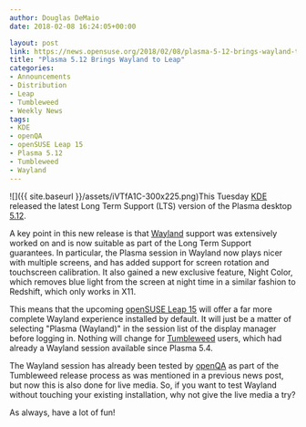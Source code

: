 ```yaml
---
author: Douglas DeMaio
date: 2018-02-08 16:24:05+00:00

layout: post
link: https://news.opensuse.org/2018/02/08/plasma-5-12-brings-wayland-to-leap/
title: "Plasma 5.12 Brings Wayland to Leap"
categories:
- Announcements
- Distribution
- Leap
- Tumbleweed
- Weekly News
tags:
- KDE
- openQA
- openSUSE Leap 15
- Plasma 5.12
- Tumbleweed
- Wayland
---
```

![]({{ site.baseurl }}/assets/iVTfA1C-300x225.png)This Tuesday [KDE](https://www.kde.org) released the latest Long Term Support (LTS) version of the Plasma desktop [5.12](https://www.kde.org/announcements/plasma-5.12.0.php).

A key point in this new release is that [Wayland](https://wayland.freedesktop.org/) support was extensively worked on and is now suitable as part of the Long Term Support guarantees. In particular, the Plasma session in Wayland now plays nicer with multiple screens, and has added support for screen rotation and touchscreen calibration. It also gained a new exclusive feature, Night Color, which removes blue light from the screen at night time in a similar fashion to Redshift, which only works in X11.

This means that the upcoming [openSUSE Leap 15](https://news.opensuse.org/2018/01/31/opensuse-leap-15-reaches-beta-phase-snapshots/) will offer a far more complete Wayland experience installed by default. It will just be a matter of selecting "Plasma (Wayland)" in the session list of the display manager before logging in. Nothing will change for [Tumbleweed](https://en.opensuse.org/Portal:Tumbleweed) users, which had already a Wayland session available since Plasma 5.4.

The Wayland session has already been tested by [openQA](https://openqa.opensuse.org/) as part of the Tumbleweed release process as was mentioned in a previous news post, but now this is also done for live media. So, if you want to test Wayland without touching your existing installation, why not give the live media a try?

As always, have a lot of fun!		
